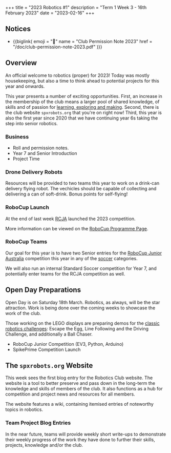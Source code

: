 +++
title = "2023 Robotics #1"
description = "Term 1 Week 3 - 16th February 2023"
date = "2023-02-16"
+++

## Notices

* {{biglink(
  emoji = "📜"
  name = "Club Permission Note 2023"
  href = "/doc/club-permission-note-2023.pdf"
)}}

## Overview

An official welcome to robotics (proper) for 2023! Today was mostly housekeeping, but also a time to think ahead to potential projects for this year and onwards.

This year presents a number of exciting opportunities. First, an increase in the membership of the club means a larger pool of shared knowledge, of skills and of passion for [learning, exploring and making](https://en.wikipedia.org/wiki/Maker_culture). Second, there is the club website `spxrobots.org` that you're on right now! Third, this year is also the first year since 2020 that we have continuing year 6s taking the step into senior robotics.

### Business

* Roll and permission notes.
* Year 7 and Senior Introduction
* Project Time

### Drone Delivery Robots

Resources will be provided to two teams this year to work on a drink-can delivery flying robot. The vechicles should be capable of collecting and delivering a can of soft-drink. Bonus points for self-flying!

### RoboCup Launch

At the end of last week [RCJA](https://www.robocupjunior.org.au) launched the 2023 competition.

More information can be viewed on the [RoboCup Programme Page](/prog/robocup2023).

### RoboCup Teams

Our goal for this year is to have two Senior entries for the [RoboCup Junior Australia](/prog/robocup) competition this year in any of the [soccer](/wiki/soccer) categories.

We will also run an internal Standard Soccer competition for Year 7, and potentially enter teams for the RCJA competition as well.

## Open Day Preparations

Open Day is on Saturday 18th March. Robotics, as always, will be the star attraction. Work is being done over the coming weeks to showcase the work of the club.

Those working on the LEGO displays are preparing demos for the [classic robotics challenges](/wiki/challenges): Escape the Egg, Line Following and the Driving Challenge, and additionally a Ball Chaser.


* RoboCup Junior Competition (EV3, Python, Arduino)
* SpikePrime Competition Launch

## The `spxrobots.org` Website

This week sees the first blog entry for the Robotics Club website. The website is a tool to better preserve and pass down in the long-term the knowledge and skills of members of the club. It also functions as a hub for competition and project news and resources for all members.

The website features a wiki, containing itemised entries of noteworthy topics in robotics.

### Team Project Blog Entries

In the near future, teams will provide weekly short write-ups to demonstrate their weekly progress of the work they have done to further their skills, projects, knowledge and/or the club.
